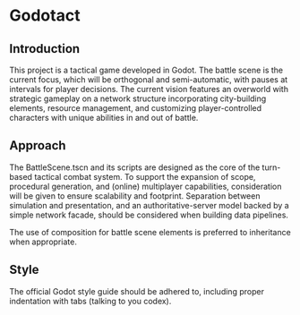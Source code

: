 # Godotact

## Introduction

This project is a tactical game developed in Godot. The battle scene is the current focus, which
will be orthogonal and semi-automatic, with pauses at intervals for player decisions. The current
vision features an overworld with strategic gameplay on a network structure incorporating city-building 
elements, resource management, and customizing player-controlled characters with unique abilities in 
and out of battle.

## Approach

The BattleScene.tscn and its scripts are designed as the core of the turn-based tactical combat system. 
To support the expansion of scope, procedural generation, and (online) multiplayer capabilities, 
consideration will be given to ensure scalability and footprint. Separation between simulation and presentation, 
and an authoritative-server model backed by a simple network facade, should be considered when building 
data pipelines.

The use of composition for battle scene elements is preferred to inheritance when appropriate.

## Style 

The official Godot style guide should be adhered to, including proper indentation with tabs (talking to you codex).
